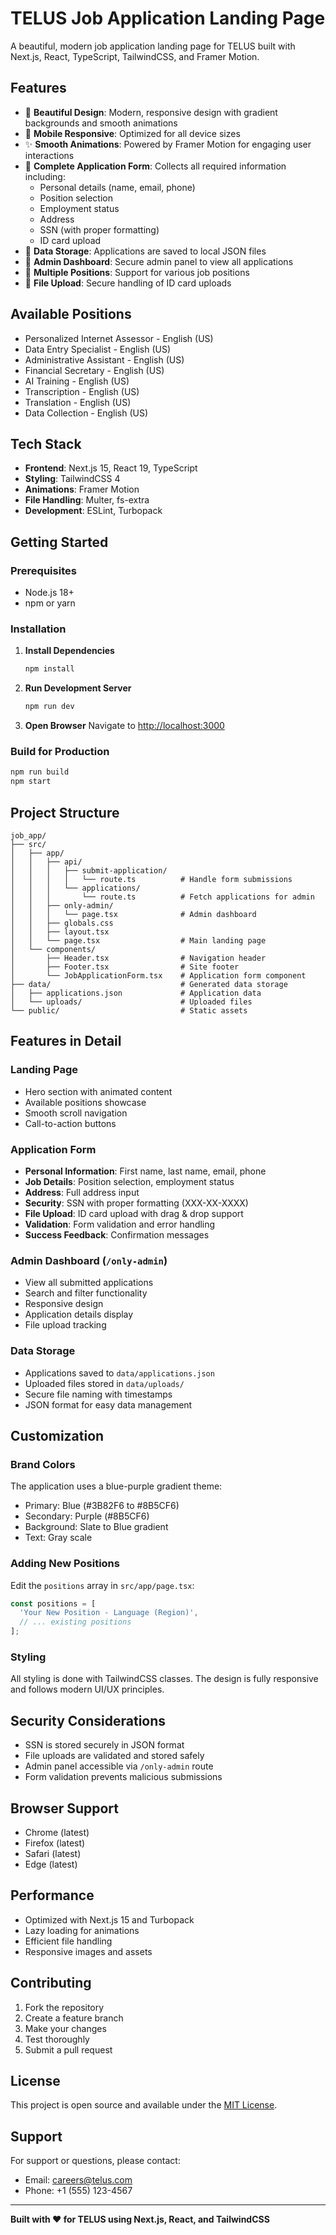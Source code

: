 # TELUS Job Application Landing Page

A beautiful, modern job application landing page for TELUS built with Next.js, React, TypeScript, TailwindCSS, and Framer Motion.

## Features

- 🎨 **Beautiful Design**: Modern, responsive design with gradient backgrounds and smooth animations
- 📱 **Mobile Responsive**: Optimized for all device sizes
- ✨ **Smooth Animations**: Powered by Framer Motion for engaging user interactions
- 📝 **Complete Application Form**: Collects all required information including:
  - Personal details (name, email, phone)
  - Position selection
  - Employment status
  - Address
  - SSN (with proper formatting)
  - ID card upload
- 💾 **Data Storage**: Applications are saved to local JSON files
- 🔐 **Admin Dashboard**: Secure admin panel to view all applications
- 🎯 **Multiple Positions**: Support for various job positions
- 📁 **File Upload**: Secure handling of ID card uploads

## Available Positions

- Personalized Internet Assessor - English (US)
- Data Entry Specialist - English (US)
- Administrative Assistant - English (US)
- Financial Secretary - English (US)
- AI Training - English (US)
- Transcription - English (US)
- Translation - English (US)
- Data Collection - English (US)

## Tech Stack

- **Frontend**: Next.js 15, React 19, TypeScript
- **Styling**: TailwindCSS 4
- **Animations**: Framer Motion
- **File Handling**: Multer, fs-extra
- **Development**: ESLint, Turbopack

## Getting Started

### Prerequisites

- Node.js 18+ 
- npm or yarn

### Installation

1. **Install Dependencies**
   ```bash
   npm install
   ```

2. **Run Development Server**
   ```bash
   npm run dev
   ```

3. **Open Browser**
   Navigate to [http://localhost:3000](http://localhost:3000)

### Build for Production

```bash
npm run build
npm start
```

## Project Structure

```
job_app/
├── src/
│   ├── app/
│   │   ├── api/
│   │   │   ├── submit-application/
│   │   │   │   └── route.ts          # Handle form submissions
│   │   │   └── applications/
│   │   │       └── route.ts          # Fetch applications for admin
│   │   ├── only-admin/
│   │   │   └── page.tsx              # Admin dashboard
│   │   ├── globals.css
│   │   ├── layout.tsx
│   │   └── page.tsx                  # Main landing page
│   └── components/
│       ├── Header.tsx                # Navigation header
│       ├── Footer.tsx                # Site footer
│       └── JobApplicationForm.tsx    # Application form component
├── data/                             # Generated data storage
│   ├── applications.json             # Application data
│   └── uploads/                      # Uploaded files
└── public/                           # Static assets
```

## Features in Detail

### Landing Page
- Hero section with animated content
- Available positions showcase
- Smooth scroll navigation
- Call-to-action buttons

### Application Form
- **Personal Information**: First name, last name, email, phone
- **Job Details**: Position selection, employment status
- **Address**: Full address input
- **Security**: SSN with proper formatting (XXX-XX-XXXX)
- **File Upload**: ID card upload with drag & drop support
- **Validation**: Form validation and error handling
- **Success Feedback**: Confirmation messages

### Admin Dashboard (`/only-admin`)
- View all submitted applications
- Search and filter functionality
- Responsive design
- Application details display
- File upload tracking

### Data Storage
- Applications saved to `data/applications.json`
- Uploaded files stored in `data/uploads/`
- Secure file naming with timestamps
- JSON format for easy data management

## Customization

### Brand Colors
The application uses a blue-purple gradient theme:
- Primary: Blue (#3B82F6 to #8B5CF6)
- Secondary: Purple (#8B5CF6)
- Background: Slate to Blue gradient
- Text: Gray scale

### Adding New Positions
Edit the `positions` array in `src/app/page.tsx`:

```typescript
const positions = [
  'Your New Position - Language (Region)',
  // ... existing positions
];
```

### Styling
All styling is done with TailwindCSS classes. The design is fully responsive and follows modern UI/UX principles.

## Security Considerations

- SSN is stored securely in JSON format
- File uploads are validated and stored safely
- Admin panel accessible via `/only-admin` route
- Form validation prevents malicious submissions

## Browser Support

- Chrome (latest)
- Firefox (latest)
- Safari (latest)
- Edge (latest)

## Performance

- Optimized with Next.js 15 and Turbopack
- Lazy loading for animations
- Efficient file handling
- Responsive images and assets

## Contributing

1. Fork the repository
2. Create a feature branch
3. Make your changes
4. Test thoroughly
5. Submit a pull request

## License

This project is open source and available under the [MIT License](LICENSE).

## Support

For support or questions, please contact:
- Email: careers@telus.com
- Phone: +1 (555) 123-4567

---

**Built with ❤️ for TELUS using Next.js, React, and TailwindCSS**
